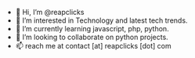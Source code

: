 - 👋 Hi, I’m @reapclicks
- 👀 I’m interested in Technology and latest tech trends.
- 🌱 I’m currently learning javascript, php, python.
- 💞️ I’m looking to collaborate on python projects.
- 📫 reach me at contact [at] reapclicks [dot] com

<!---
reapclicks/reapclicks is a ✨ special ✨ repository because its `README.md` (this file) appears on your GitHub profile.
You can click the Preview link to take a look at your changes.
--->
